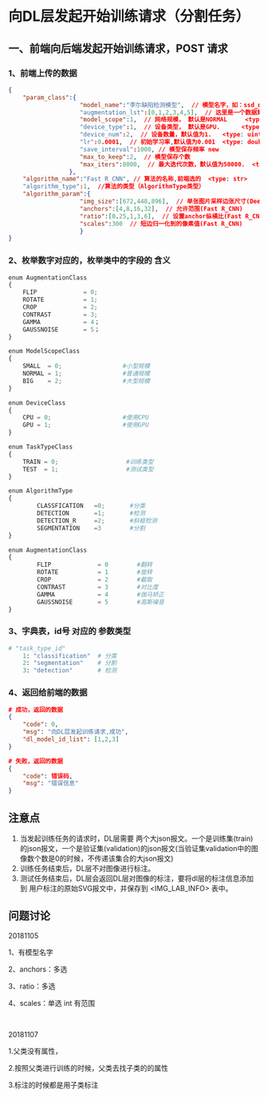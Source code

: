# 向DL层发起开始训练请求（分割任务）



[URL]: 192.168.186.128:8000/training/trains/traintask/2018072067241762338	"最后的数字是task_id"



## 一、前端向后端发起开始训练请求，POST 请求

### 1、前端上传的数据

```json
{
    "param_class":{
                    "model_name":"李尓缺陷检测模型",  // 模型名字，如：ssd_detect_model   <type: str>
                    "augmentation_lst":[0,1,2,3,4,5],  // 这里是一个数据集的扩充操作的列表
                    "model_scope":1,  // 网络规模， 默认是NORMAL     <type: ModelScopeClass>
                    "device_type":1,  // 设备类型， 默认是GPU.      <type: DeviceClass>
                    "device_num":2,  // 设备数量，默认值为1.   <type: uint16>
                    "lr":0.0001,  // 初始学习率,默认值为0.001  <type: double>
                    "save_interval":1000, // 模型保存频率 new
                    "max_to_keep":2,  // 模型保存个数
                    "max_iters":8000,  // 最大迭代次数，默认值为50000.  <type: uint64>
				 },
    "algorithm_name":"Fast R_CNN", // 算法的名称,前端选的  <type: str>
    "algorithm_type":1,  //算法的类型（AlgorithmType类型）
    "algorithm_param":{
        			"img_size":[672,448,896],  // 单张图片采样边张尺寸(DeeplabV3+)
        			"anchors":[4,8,16,32],  // 允许范围(Fast R_CNN)
        			"ratio":[0.25,1,3,6],  // 设置anchor纵横比(Fast R_CNN)
        			"scales":300  // 短边归一化到的像素值(Fast R_CNN)
    				}
}
```





### 2、枚举数字对应的，枚举类中的字段的        含义

```python
enum AugmentationClass
{
    FLIP             = 0;
    ROTATE           = 1;
    CROP             = 2;
    CONTRAST         = 3;
    GAMMA			 = 4；
    GAUSSNOISE		 = 5；
}

enum ModelScopeClass
{
    SMALL  = 0;					#小型规模
    NORMAL = 1;					#普通规模
    BIG    = 2;					#大型规模
}

enum DeviceClass
{
    CPU = 0;                    #使用CPU
    GPU = 1;					#使用GPU
}

enum TaskTypeClass
{
    TRAIN = 0;					 #训练类型
    TEST  = 1;                   #测试类型
}

enum AlgorithmType
{
		CLASSFICATION   =0;       #分类
		DETECTION 		=1;		  #检测
		DETECTION_R		=2;		  #斜框检测
		SEGMENTATION    =3        #分割
}

enum AugmentationClass
{
		FLIP             = 0		#翻转
		ROTATE           = 1		#旋转
		CROP             = 2		#截取
		CONTRAST         = 3		#对比度
		GAMMA     	     = 4		#伽马矫正
		GAUSSNOISE       = 5		#高斯噪音
}
```

### 3、字典表，id号 对应的  参数类型

```python
# "task_type_id"
	1: "classification"  # 分类
	2: "segmentation" 	 # 分割
	3: "detection"  	 # 检测
```



### 4、返回给前端的数据

```json
# 成功，返回的数据
{
    "code": 0,
    "msg": "向DL层发起训练请求,成功", 
    "dl_model_id_list": [1,2,3]
}

# 失败，返回的数据
{
    "code": 错误码,
    "msg": "错误信息"
}
```





## 注意点

1. 当发起训练任务的请求时，DL层需要 两个大json报文。一个是训练集(train)的json报文，一个是验证集(validation)的json报文(当验证集validation中的图像数个数是0的时候，不传递该集合的大json报文)
2. 训练任务结束后，DL层不对图像进行标注。
3. 测试任务结束后，DL层会返回DL层对图像的标注，要将dl层的标注信息添加到 用户标注的原始SVG报文中，并保存到 <IMG_LAB_INFO> 表中。



## 问题讨论

20181105

1、有模型名字

2、anchors：多选

3、ratio：多选

4、scales：单选  int 有范围

​	

20181107

1.父类没有属性，

2.按照父类进行训练的时候，父类去找子类的的属性

3.标注的时候都是用子类标注